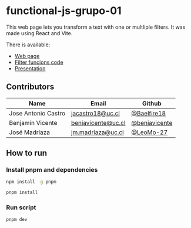 # functional-js-grupo-01

This web page lets you transform a text with one or multliple filters. It was made using React and Vite.

There is available:
- [Web page](https://iic3585-2023.github.io/functional-js-grupo-01/)
- [Filter funcions code](./src/lib/filters.ts)
- [Presentation](./slides)

## Contributors
| Name | Email | Github |
| --- | --- | --- |
| Jose Antonio Castro | jacastro18@uc.cl | [@Baelfire18](https://github.com/Baelfire18) |
| Benjamín Vicente | benjavicente@uc.cl | [@benjavicente](https://github.com/benjavicente) |
| José Madriaza | jm.madriaza@uc.cl | [@LeoMo-27](https://github.com/LeoMo-27) |

## How to run

### Install pnpm and dependencies

```bash
npm install -g pnpm
```

```bash
pnpm install
```

### Run script

```bash
pnpm dev
```


